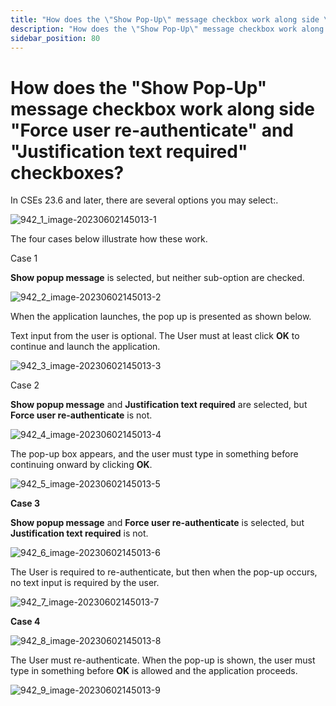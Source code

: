 ```yaml
---
title: "How does the \"Show Pop-Up\" message checkbox work along side \"Force user re-authenticate\" and \"Justification text required\" checkboxes?"
description: "How does the \"Show Pop-Up\" message checkbox work along side \"Force user re-authenticate\" and \"Justification text required\" checkboxes?"
sidebar_position: 80
---
```


# How does the "Show Pop-Up" message checkbox work along side "Force user re-authenticate" and "Justification text required" checkboxes?

In CSEs 23.6 and later, there are several options you may select:.

![942_1_image-20230602145013-1](/images/endpointpolicymanager/leastprivilege/policyeditor/942_1_image-20230602145013-1.webp)

The four cases below illustrate how these work.

Case 1

**Show popup message** is selected, but neither sub-option are checked.

![942_2_image-20230602145013-2](/images/endpointpolicymanager/leastprivilege/understanding_re_authentication_1.webp)

When the application launches, the pop up is presented as shown below.

Text input from the user is optional. The User must at least click **OK** to continue and launch the
application.

![942_3_image-20230602145013-3](/images/endpointpolicymanager/leastprivilege/understanding_re_authentication_2.webp)

Case 2

**Show popup message** and **Justification text required** are selected, but **Force user
re-authenticate** is not.

![942_4_image-20230602145013-4](/images/endpointpolicymanager/leastprivilege/understanding_re_authentication_3.webp)

The pop-up box appears, and the user must type in something before continuing onward by clicking
**OK**.

![942_5_image-20230602145013-5](/images/endpointpolicymanager/leastprivilege/understanding_re_authentication_4.webp)

**Case 3**

**Show popup message** and **Force user re-authenticate** is selected, but **Justification text
required** is not.

![942_6_image-20230602145013-6](/images/endpointpolicymanager/leastprivilege/understanding_re_authentication_5.webp)

The User is required to re-authenticate, but then when the pop-up occurs, no text input is required
by the user.

![942_7_image-20230602145013-7](/images/endpointpolicymanager/leastprivilege/policyeditor/942_7_image-20230602145013-7.webp)

**Case 4**

![942_8_image-20230602145013-8](/images/endpointpolicymanager/leastprivilege/understanding_re_authentication_7.webp)

The User must re-authenticate. When the pop-up is shown, the user must type in something before
**OK** is allowed and the application proceeds.

![942_9_image-20230602145013-9](/images/endpointpolicymanager/leastprivilege/policyeditor/942_9_image-20230602145013-9.webp)
